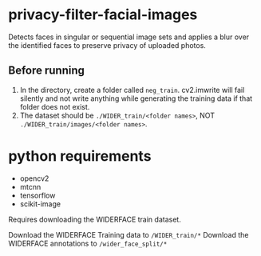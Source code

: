 # privacy-filter-facial-images
Detects faces in singular or sequential image sets and applies a blur over the identified faces to preserve privacy of uploaded photos.

## Before running

1. In the directory, create a folder called `neg_train`. cv2.imwrite will fail silently and not write anything while generating the training data if that folder does not exist.
2. The dataset should be `./WIDER_train/<folder names>`, NOT `./WIDER_train/images/<folder names>`.

# python requirements
* opencv2
* mtcnn
* tensorflow
* scikit-image

Requires downloading the WIDERFACE train dataset.

Download the WIDERFACE Training data to `/WIDER_train/*`
Download the WIDERFACE annotations to `/wider_face_split/*`